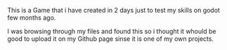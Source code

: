 This is a Game that i have created in 2 days just to test my skills on godot few months ago.

I was browsing through my files and found this so i thought it whould be good to upload it on my Github page sinse it is one of my own projects.
